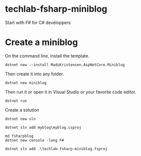 # techlab-fsharp-miniblog
Start with F# for C# developpers 


# Create a miniblog

On the command line, install the template.

```
dotnet new --install MadsKristensen.AspNetCore.Miniblog
```

Then create it into any folder.

```
dotnet new miniblog
```

Then run it or open it in Visual Studio or your favorite code editor.

```
dotnet run
```


Create a solution

```
dotnet new sln
```

```
dotnet sln add myblog\myblog.csproj
```

```
md fsharpblog
dotnet new console -lang F#
```


```
dotnet sln add .\techlab-fsharp-miniblog.fsproj
```
